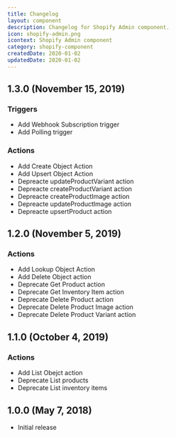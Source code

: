 ```yaml
---
title: Changelog
layout: component
description: Changelog for Shopify Admin component.
icon: shopify-admin.png
icontext: Shopify Admin component
category: shopify-component
createdDate: 2020-01-02
updatedDate: 2020-01-02
---
```


## 1.3.0 (November 15, 2019)

### Triggers

* Add Webhook Subscription trigger
* Add Polling trigger

### Actions

* Add Create Object Action
* Add Upsert Object Action
* Depreacte updateProductVariant action
* Depreacte createProductVariant action
* Depreacte createProductImage action
* Depreacte updateProductImage action
* Depreacte upsertProduct action

## 1.2.0 (November 5, 2019)

### Actions

* Add Lookup Object Action
* Add Delete Object action
* Deprecate Get Product action
* Deprecate Get Inventory Item action
* Deprecate Delete Product action
* Deprecate Delete Product Image action
* Deprecate Delete Product Variant action

## 1.1.0 (October 4, 2019)

### Actions

* Add List Obejct action
* Deprecate List products
* Deprecate List inventory items

## 1.0.0 (May 7, 2018)

* Initial release

